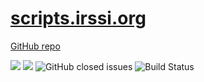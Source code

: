 # [scripts.irssi.org](https://scripts.irssi.org)

[GitHub repo](https://github.com/irssi/scripts.irssi.org)

![](https://github.com/ailin-nemui/irssi-script-votes/actions/workflows/votes.yml/badge.svg)
![](https://github.com/ailin-nemui/irssi-script-votes/actions/workflows/add-vote-comment.yml/badge.svg)
![GitHub closed issues](https://img.shields.io/github/issues-closed/ailin-nemui/irssi-script-votes)
![Build Status](https://github.com/irssi/scripts.irssi.org/workflows/Check%20Script/badge.svg?branch=master&event=push)
